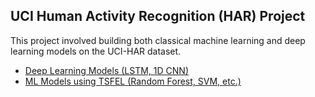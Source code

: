 ## UCI Human Activity Recognition (HAR) Project

This project involved building both classical machine learning and deep learning models on the UCI-HAR dataset.

- [Deep Learning Models (LSTM, 1D CNN)]([https://github.com/yourname/dl-repo-link](https://github.com/Pranav4860/Deep_Learning_Models_on_UCL_HAR))
- [ML Models using TSFEL (Random Forest, SVM, etc.)]([https://github.com/yourname/ml-repo-link](https://github.com/Aryan-IIT/es335-24-fall-assignment-1))

